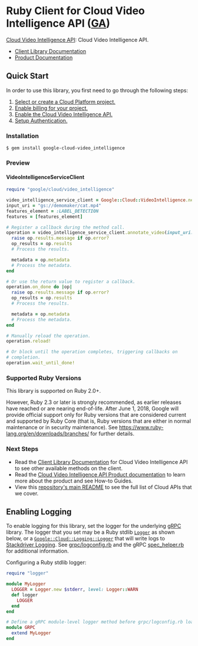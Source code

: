 # Ruby Client for Cloud Video Intelligence API ([GA](https://github.com/GoogleCloudPlatform/google-cloud-ruby#versioning))

[Cloud Video Intelligence API][Product Documentation]:
Cloud Video Intelligence API.
- [Client Library Documentation][]
- [Product Documentation][]

## Quick Start
In order to use this library, you first need to go through the following
steps:

1. [Select or create a Cloud Platform project.](https://console.cloud.google.com/project)
2. [Enable billing for your project.](https://cloud.google.com/billing/docs/how-to/modify-project#enable_billing_for_a_project)
3. [Enable the Cloud Video Intelligence API.](https://console.cloud.google.com/apis/api/video-intelligence)
4. [Setup Authentication.](https://googlecloudplatform.github.io/google-cloud-ruby/#/docs/google-cloud/master/guides/authentication)

### Installation
```
$ gem install google-cloud-video_intelligence
```

### Preview
#### VideoIntelligenceServiceClient
```rb
require "google/cloud/video_intelligence"

video_intelligence_service_client = Google::Cloud::VideoIntelligence.new
input_uri = "gs://demomaker/cat.mp4"
features_element = :LABEL_DETECTION
features = [features_element]

# Register a callback during the method call.
operation = video_intelligence_service_client.annotate_video(input_uri: input_uri, features: features) do |op|
  raise op.results.message if op.error?
  op_results = op.results
  # Process the results.

  metadata = op.metadata
  # Process the metadata.
end

# Or use the return value to register a callback.
operation.on_done do |op|
  raise op.results.message if op.error?
  op_results = op.results
  # Process the results.

  metadata = op.metadata
  # Process the metadata.
end

# Manually reload the operation.
operation.reload!

# Or block until the operation completes, triggering callbacks on
# completion.
operation.wait_until_done!
```

### Supported Ruby Versions

This library is supported on Ruby 2.0+.

However, Ruby 2.3 or later is strongly recommended, as earlier releases have
reached or are nearing end-of-life. After June 1, 2018, Google will provide
official support only for Ruby versions that are considered current and
supported by Ruby Core (that is, Ruby versions that are either in normal
maintenance or in security maintenance).
See https://www.ruby-lang.org/en/downloads/branches/ for further details.

### Next Steps
- Read the [Client Library Documentation][] for Cloud Video Intelligence API
  to see other available methods on the client.
- Read the [Cloud Video Intelligence API Product documentation][Product Documentation]
  to learn more about the product and see How-to Guides.
- View this [repository's main README](https://github.com/GoogleCloudPlatform/google-cloud-ruby/blob/master/README.md)
  to see the full list of Cloud APIs that we cover.

## Enabling Logging

To enable logging for this library, set the logger for the underlying [gRPC](https://github.com/grpc/grpc/tree/master/src/ruby) library. The logger that you set may be a Ruby stdlib [`Logger`](https://ruby-doc.org/stdlib-2.5.0/libdoc/logger/rdoc/Logger.html) as shown below, or a [`Google::Cloud::Logging::Logger`](https://googlecloudplatform.github.io/google-cloud-ruby/#/docs/google-cloud-logging/latest/google/cloud/logging/logger) that will write logs to [Stackdriver Logging](https://cloud.google.com/logging/). See [grpc/logconfig.rb](https://github.com/grpc/grpc/blob/master/src/ruby/lib/grpc/logconfig.rb) and the gRPC [spec_helper.rb](https://github.com/grpc/grpc/blob/master/src/ruby/spec/spec_helper.rb) for additional information.

Configuring a Ruby stdlib logger:

```ruby
require "logger"

module MyLogger
  LOGGER = Logger.new $stderr, level: Logger::WARN
  def logger
    LOGGER
  end
end

# Define a gRPC module-level logger method before grpc/logconfig.rb loads.
module GRPC
  extend MyLogger
end
```

[Client Library Documentation]: https://googlecloudplatform.github.io/google-cloud-ruby/#/docs/google-cloud-video_intelligence/latest/google/cloud/videointelligence/v1
[Product Documentation]: https://cloud.google.com/video-intelligence
